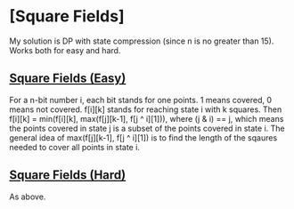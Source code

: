 # [Square Fields]

My solution is DP with state compression (since n is no greater than 15). Works both for easy and hard.

## [Square Fields (Easy)](https://open.kattis.com/problems/squarefieldseasy)

For a n-bit number i, each bit stands for one points. 1 means covered, 0 means not covered. f[i][k] stands for reaching state i with k squares. Then f[i][k] = min(f[i][k], max(f[j][k-1], f[j ^ i][1])), where (j & i) == j, which means the points covered in state j is a subset of the points covered in state i. The general idea of max(f[j][k-1], f[j ^ i][1]) is to find the length of the sqaures needed to cover all points in state i.

## [Square Fields (Hard)](https://open.kattis.com/problems/squarefieldshard)

As above.